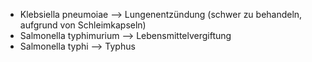 - Klebsiella pneumoiae --> Lungenentzündung (schwer zu behandeln, aufgrund von Schleimkapseln)
- Salmonella typhimurium --> Lebensmittelvergiftung 
- Salmonella typhi --> Typhus
